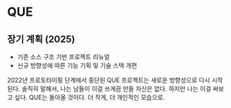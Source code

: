 # QUE

## 장기 계획 (2025)

- 기존 소스 구조 기반 프로젝트 리뉴얼
- 신규 방향성에 따른 기능 기획 및 기술 스택 개편

2022년 프로토타이핑 단계에서 중단된 QUE 프로젝트는 새로운 방향성으로 다시 시작된다. 솔직히 말해서, 나는 남들이 이걸 쓰게끔 만들 자신은 없다. 하지만 나는 이걸 써보고 싶다. QUE는 돌아올 것이다. 더 작게, 더 개인적인 모습으로.


